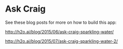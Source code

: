 # Ask Craig

See these blog posts for more on how to build this app:

http://h2o.ai/blog/2015/06/ask-craig-sparkling-water/

http://h2o.ai/blog/2015/07/ask-craig-sparkling-water-2/
